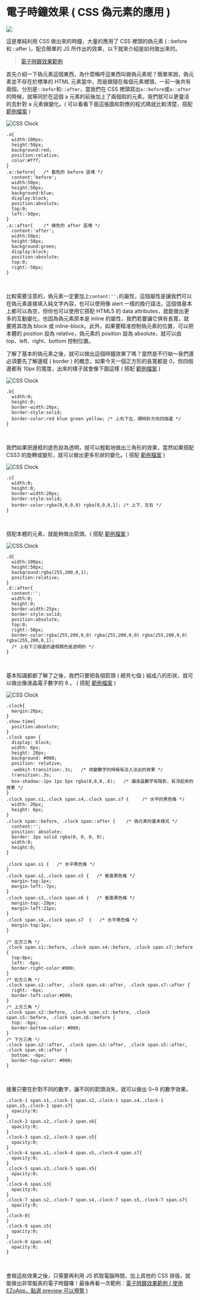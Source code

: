 # 電子時鐘效果 ( CSS 偽元素的應用 ) 

![](/img/articles/201407/css-clock.jpg#preview-img)

這是單純利用 CSS 做出來的時鐘，大量的應用了 CSS 裡頭的偽元素 ( ::before 和 ::after )，配合簡單的 JS 所作出的效果，以下就來介紹是如何做出來的。

> [電子時鐘效果範例](http://jqmdesigner.appspot.com/designer.html#&ref=6078331350941696)  

首先介紹一下偽元素這個東西，為什麼稱呼這東西叫做偽元素呢？簡單來說，偽元素並不存在於標準的 HTML 元素當中，而是跟隨在每個元素裡頭，一前一後共有兩個，分別是`::befor`和`::after`，當我們在 CSS 裡頭寫出`a::before`或`a::after`的時候，就等同於在這個 a 元素的前後加上了兩個假的元素，我們就可以更靈活的去針對 a 元素做變化。( 可以看看下面這張圖和對應的程式碼就比較清楚，搭配 [範例檔案](http://jqmdesigner.appspot.com/designer.html#&ref=6236140528992256) ）

![CSS Clock](/img/articles/201407/20140717_1_02.png)

	.a{
	  width:100px;
	  height:50px;
	  background:red;
	  position:relative;
	  color:#fff;
	}
	.a::before{   /* 藍色的 before 區塊 */
	  content:'before';
	  width:50px;
	  height:50px;
	  background:blue;
	  display:block;
	  position:absolute;
	  top:0;
	  left:-50px;
	}
	.a::after{    /* 綠色的 after 區塊 */
	  content:'after';
	  width:50px;
	  height:50px;
	  background:green;
	  display:block;
	  position:absolute;
	  top:0;
	  right:-50px;
	}

<br/>

比較需要注意的，偽元素一定要加上`content:'';`的屬性，這個屬性是讓我們可以在偽元素直接填入純文字內容，也可以使用像 alert  一樣的換行語法，這個值基本上都可以為空，但你也可以使用它搭配 HTML5  的 data attributes，就能做出更多的互動變化，也因為偽元素原本是 inline 的屬性，我們若要讓它俱有長寬，就要將其改為 block 或 inline-block。此外，如果要精准控制偽元素的位置，可以把本體的 position 設為 relative，偽元素的 position 設為 absolute，就可以由 top、left、right、bottom 控制位置。

了解了基本的偽元素之後，就可以做出這個時鐘效果了嗎？當然是不行呦～我們還必須要先了解邊框 ( border ) 的概念，如果今天一個正方形的長寬都是 0，但四個邊都有 10px 的寬度，出來的樣子就會像下圖這樣 ( 搭配 [範例檔案](http://jqmdesigner.appspot.com/designer.html#&ref=6236140528992256) )

![CSS Clock](/img/articles/201407/20140717_1_03.png)

	.b{
	  width:0;
	  height:0;
	  border-width:20px;
	  border-style:solid;
	  border-color:red blue green yellow; /* 上右下左，順時針方向四個邊 */
	}

<br/>

我們如果把邊框的底色設為透明，就可以輕鬆地做出三角形的效果，當然如果搭配 CSS3 的旋轉或變形，就可以做出更多形狀的變化。( 搭配 [範例檔案](http://jqmdesigner.appspot.com/designer.html#&ref=6236140528992256) )

![CSS Clock](/img/articles/201407/20140717_1_04.png)

	.c{
	  width:0;
	  height:0;
	  border-width:20px;
	  border-style:solid;
	  border-color:rgba(0,0,0,0) rgba(0,0,0,1); /* 上下、左右 */
	}

<br/>

搭配本體的元素，就能夠做出箭頭。( 搭配 [範例檔案](http://jqmdesigner.appspot.com/designer.html#&ref=6236140528992256) )

![CSS Clock](/img/articles/201407/20140717_1_05.png)

	.d{
	  width:100px;
	  height:50px;
	  background:rgba(255,200,0,1);
	  position:relative;
	}
	.d::after{
	  content:'';
	  width:0;
	  height:0;
	  border-width:25px;
	  border-style:solid;
	  position:absolute;
	  top:0;
	  right:-50px;
	  border-color:rgba(255,200,0,0) rgba(255,200,0,0) rgba(255,200,0,0) rgba(255,200,0,1);
	  /* 上右下三個邊的邊框顏色是透明的 */
	}

<br/>

基本知識都都了解了之後，我們只要把各個箭頭 ( 總共七個 ) 組成八的形狀，就可以做出像液晶電子數字的 8 。 ( 搭配 [範例檔案](http://jqmdesigner.appspot.com/designer.html#&ref=6236140528992256) )

![CSS Clock](/img/articles/201407/20140717_1_06.png)

	.clock{
	  margin:20px;
	}
	.show-time{
	  position:absolute;
	}
	.clock span {
	  display: block;
	  width: 6px;
	  height: 20px;
	  background: #000;
	  position: relative;
	  -webkit-transition:.3s;   /* 改變數字的時候有淡入淡出的效果 */
	  transition:.3s;
	  box-shadow:-1px 1px 5px rgba(0,0,0,.6);   /* 讓液晶數字有陰影，有浮起來的效果 */
	}
	.clock span.s1,.clock span.s4,.clock span.s7 {     /* 水平的黑色條 */
	  width: 20px;
	  height: 6px;
	}
	.clock span::before, .clock span::after {    /* 偽元素的基本樣式 */
	  content:'';
	  position: absolute;
	  border: 3px solid rgba(0, 0, 0, 0);
	  width:0;
	  height:0;
	}
	
	.clock span.s1 {   /* 水平黑色條 */
	}
	.clock span.s2,.clock span.s5 {   /* 垂直黑色條 */
	  margin-top:1px;
	  margin-left:-7px;
	}
	.clock span.s3,.clock span.s6 {   /* 垂直黑色條 */
	  margin-top:-20px;
	  margin-left:21px;
	}
	.clock span.s4,.clock span.s7  {   /* 水平黑色條 */
	  margin-top:1px;
	}
	
	/* 左方三角 */
	.clock span.s1::before, .clock span.s4::before, .clock span.s7::before {
	  top:0px;
	  left: -6px;
	  border-right-color:#000;
	}
	/* 右方三角 */	
	.clock span.s1::after, .clock span.s4::after, .clock span.s7::after {
	  right: -6px;
	  border-left-color:#000;
	}
	/* 上方三角 */
	.clock span.s2::before, .clock span.s3::before, .clock span.s5::before, .clock span.s6::before {
	  top: -6px;
	  border-bottom-color: #000;
	}
	/* 下方三角 */
	.clock span.s2::after, .clock span.s3::after, .clock span.s5::after, .clock span.s6::after {
	  bottom: -6px;
	  border-top-color: #000;
	}

<br/>

接著只要在針對不同的數字，讓不同的箭頭消失，就可以做出 0~9 的數字效果。

	.clock-1 span.s1,.clock-1 span.s2,.clock-1 span.s4,.clock-1 span.s5,.clock-1 span.s7{
	  opacity:0;
	}
	.clock-2 span.s2,.clock-2 span.s6{
	  opacity:0;
	}
	.clock-3 span.s2,.clock-3 span.s5{
	  opacity:0;
	}
	.clock-4 span.s1,.clock-4 span.s5,.clock-4 span.s7{
	  opacity:0;
	}
	.clock-5 span.s3,.clock-5 span.s5{
	  opacity:0;
	}
	.clock-6 span.s3{
	  opacity:0;
	}
	.clock-7 span.s2,.clock-7 span.s4,.clock-7 span.s5,.clock-7 span.s7{
	  opacity:0;
	}
	.clock-8{
	}
	.clock-9 span.s5{
	  opacity:0;
	}
	.clock-0 span.s4{
	  opacity:0;
	}
	
<br/>

會做這些效果之後，只需要再利用 JS 抓取電腦時間，加上其他的 CSS 排版，就能做出非常擬真的電子時鐘囉！最後再看一次範例：[電子時鐘效果範例 ( 使用 EZoApp，點選 preview 可以預覽 )](http://jqmdesigner.appspot.com/designer.html#&ref=6078331350941696) 





